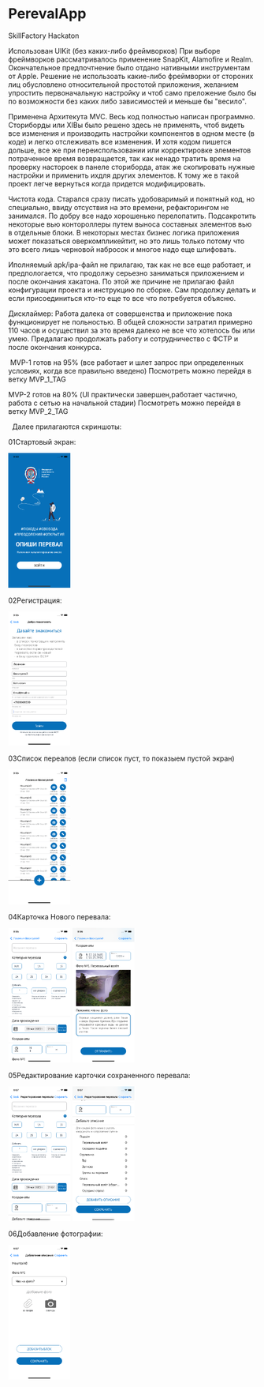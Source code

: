 # PerevalApp
 SkillFactory Hackaton

Использован UIKit (без каких-либо фреймворков)
При выборе фреймворков рассматривалось применение SnapKit, Alamofire и Realm. Окончательное предпочтнение было отдано нативными инструментам от Apple. Решение не использоать какие-либо фреймворки от стороних лиц обусловлено относительной простотой приложения, желанием упростить первоначальную настройку и чтоб само преложение было бы по возможности без каких либо зависимостей и меньше бы "весило".

Применена Архитекута MVC. Весь код полностью написан программно. Сториборды или XIBы было решено здесь не применять, чтоб видеть все изменения и производить настройки компонентов в одном месте (в коде) и легко отслеживать все изменения. И хотя кодом пишется дольше, все же при переиспользовании или корректировке элементов потраченное время возвращается, так как ненадо тратить время на проверку настороек в панеле сториборда, атак же скопировать нужные настройки и применить ихдля других элементов. К тому же в такой проект легче вернуться когда придется модифицировать.

Чистота кода. Старался сразу писать удобоваримый и понятный код, но специально, ввиду отсуствия на это времени, рефакторингом не занимался. По добру все надо хорошенько перелопатить. Подсакротить некоторые вью контороллеры путем выноса составных элементов вью в отдельные блоки. В некоторых местах бизнес логика приложения может показаться оверкомпликейтит, но это лишь только потому что это всего лишь черновой набросок и многое надо еще шлифовать.

Иполняемый apk/ipa-файл не прилагаю, так как не все еще работает, и предпологается, что продолжу серьезно заниматься приложением и после окончания хакатона. По этой же причине не прилагаю файл конфигурации проекта и инструкцию по сборке. Сам продолжу делать и если присоединиться кто-то еще то все что потребуется объясню.

Дисклаймер:
Работа далека от совершенства и приложение пока функционирует не польностью. В общей сложности затратил примерно 110 часов и осуществил за это время далеко не все что хотелось бы или умею. Предалагаю продолжать работу и сотрудничество с ФСТР и после окончания конкурса. 

  MVP-1 готов на 95% (все работает и шлет запрос при определенных условиях, когда все правильно введено) Посмотреть можно перейдя в ветку MVP_1_TAG
  
  MVP-2 готов на 80% (UI практически завершен,работает частично, работа с сетью на начальной стадии) Посмотреть можно перейдя в ветку MVP_2_TAG
  
  Далее прилагаются скриншоты:
  
  01Стартовый экран:
  
  <img src="/readMeImages/01.png" width="25%">
  
  02Регистрация:
  
  <img src="/readMeImages/02.png" width="25%">
  
  03Список переалов (если список пуст, то показыем пустой экран)
  
  <img src="/readMeImages/03.png" width="25%">
  
  04Карточка Нового перевала:
  
  <img src="/readMeImages/04-01.png" width="25%">
  <img src="/readMeImages/04-02.png" width="25%">
  
  05Редактирование карточки сохраненного перевала:
  
  <img src="/readMeImages/05-01.png" width="25%">
  <img src="/readMeImages/05-02.png" width="25%">
  
  06Добавление фотографии:
  
  <img src="/readMeImages/06.png" width="25%">
